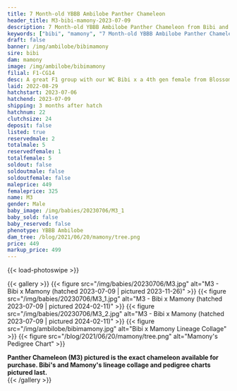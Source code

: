 ```yaml
---
title: 7 Month-old YBBB Ambilobe Panther Chameleon
header_title: M3-bibi-mamony-2023-07-09
description: 7 Month-old YBBB Ambilobe Panther Chameleon from Bibi and Mamony. A great F1 group with our WC Bibi x a 4th gen female from Blossom x Amarillo. We've included sire and dam dendrograms if available, but you can view our Bibi or Mamony breeder pages for more information.
keywords: ["bibi", "mamony", "7 Month-old YBBB Ambilobe Panther Chameleon", "baby chameleons for sale", "buy panther chameleon", "panther for sale", "panther chameleon price", "ambilobe panther chameleon for sale"]
draft: false
banner: /img/ambilobe/bibimamony
sire: bibi
dam: mamony
image: /img/ambilobe/bibimamony
filial: F1-CG14
desc: A great F1 group with our WC Bibi x a 4th gen female from Blossom x Amarillo.
laid: 2022-08-29
hatchstart: 2023-07-06
hatchend: 2023-07-09
shipping: 3 months after hatch
hatchnum: 22
clutchsize: 24
deposit: false
listed: true
reservedmale: 2
totalmale: 5
reservedfemale: 1
totalfemale: 5
soldout: false
soldoutmale: false
soldoutfemale: false
maleprice: 449
femaleprice: 325
name: M3
gender: Male
baby_image: /img/babies/20230706/M3_1
baby_sold: false
baby_reserved: false
phenotype: YBBB Ambilobe
dam_tree: /blog/2021/06/20/mamony/tree.png
price: 449
markup_price: 499
---
```


{{< load-photoswipe >}}

{{< gallery >}}
  {{< figure src="/img/babies/20230706/M3.jpg" alt="M3 - Bibi x Mamony (hatched 2023-07-09 | pictured 2023-11-26)" >}}
  {{< figure src="/img/babies/20230706/M3_1.jpg" alt="M3 - Bibi x Mamony (hatched 2023-07-09 | pictured 2024-02-11)" >}}
  {{< figure src="/img/babies/20230706/M3_2.jpg" alt="M3 - Bibi x Mamony (hatched 2023-07-09 | pictured 2024-02-11)" >}}
  {{< figure src="/img/ambilobe/bibimamony.jpg" alt="Bibi x Mamony Lineage Collage" >}}
  {{< figure src="/blog/2021/06/20/mamony/tree.png" alt="Mamony's Pedigree Chart" >}}
  <figcaption><strong>Panther Chameleon (M3) pictured is the exact chameleon available for purchase. Bibi's and Mamony's lineage collage and pedigree charts pictured last.</strong></figcaption>
{{< /gallery >}}
